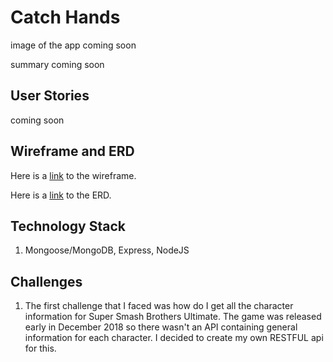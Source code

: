 # Catch Hands

image of the app coming soon

summary coming soon

## User Stories

coming soon

## Wireframe and ERD

Here is a [link](https://www.lucidchart.com/invitations/accept/8a5562a2-b134-4c3d-a030-9854196c49fe) to the wireframe.

Here is a [link](https://www.lucidchart.com/invitations/accept/a9fd1264-b675-40b2-9343-40717bf91601) to the ERD.

## Technology Stack

1. Mongoose/MongoDB, Express, NodeJS

## Challenges

1. The first challenge that I faced was how do I get all the character information for Super Smash Brothers Ultimate. The game was released early in December 2018 so there wasn't an API containing general information for each character. I decided to create my own RESTFUL api for this.

